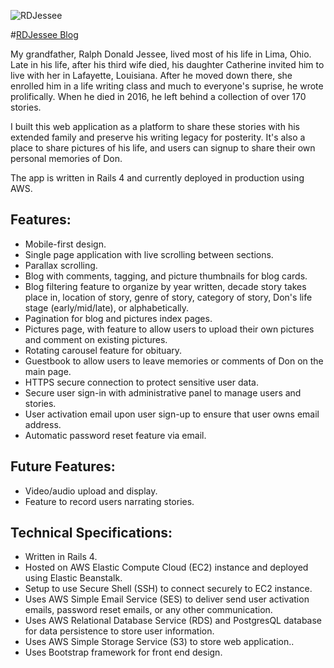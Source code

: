 ![RDJessee](https://s3.amazonaws.com/andre-pictures/grandpaSigBlack.jpg)

#[RDJessee Blog](https://ralphdonaldjessee.com/) 

My grandfather, Ralph Donald Jessee, lived most of his life in Lima, Ohio. Late in his life, after his third wife died, his daughter Catherine invited him to live with her in Lafayette, Louisiana. After he moved down there, she enrolled him in a life writing class and much to everyone's suprise, he wrote prolifically. When he died in 2016, he left behind a collection of over 170 stories.

I built this web application as a platform to share these stories with his extended family and preserve his writing legacy for posterity. It's also a place to share pictures of his life, and users can signup to share their own personal memories of Don. 

The app is written in Rails 4 and currently deployed in production using AWS. 

## Features:

* Mobile-first design.
* Single page application with live scrolling between sections.
* Parallax scrolling.
* Blog with comments, tagging, and picture thumbnails for blog cards.
* Blog filtering feature to organize by year written, decade story takes place in, location of story, genre of story, category of story, Don's life stage (early/mid/late), or alphabetically.
* Pagination for blog and pictures index pages.
* Pictures page, with feature to allow users to upload their own pictures and comment on existing pictures.
* Rotating carousel feature for obituary.
* Guestbook to allow users to leave memories or comments of Don on the main page.
* HTTPS secure connection to protect sensitive user data.
* Secure user sign-in with administrative panel to manage users and stories.
* User activation email upon user sign-up to ensure that user owns email address.
* Automatic password reset feature via email.

## Future Features:

* Video/audio upload and display.
* Feature to record users narrating stories.

## Technical Specifications:

* Written in Rails 4.
* Hosted on AWS Elastic Compute Cloud (EC2) instance and deployed using Elastic Beanstalk.
* Setup to use Secure Shell (SSH) to connect securely to EC2 instance.
* Uses AWS Simple Email Service (SES) to deliver send user activation emails, password reset emails, or any other communication.
* Uses AWS Relational Database Service (RDS) and PostgresQL database for data persistence to store user information.
* Uses AWS Simple Storage Service (S3) to store web application..
* Uses Bootstrap framework for front end design.
